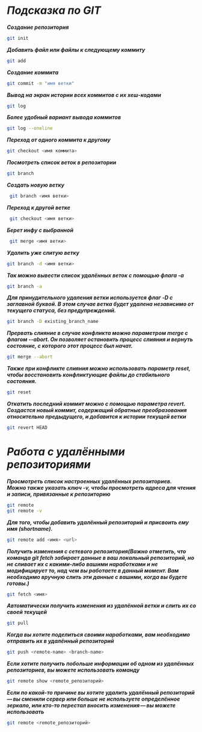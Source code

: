 # ***Подсказка по GIT*** 
***Создание репозитория***
```sh
git init
```
***Добавить файл или файлы к следующему коммиту***
```sh
git add
```

***Создание коммита***

```sh
git commit -m "имя ветки"
```
***Вывод на экран истории всех коммитов с их хеш-кодами***
```sh
git log
```
***Более удобный вариант вывода коммитов***
```sh
git log --oneline
```
***Переход от одного коммита к другому***
```sh
git checkout <имя коммита>
```
***Посмотреть список веток в репозитории***
```sh
git branch
```
***Создать новую ветку***
```sh
 git branch <имя ветки>
 ```
***Переход к другой ветке***
```sh
 git checkout <имя ветки>
```
***Берет инфу с выбранной*** 
```sh
 git merge <имя ветки>
 ```
 ***Удалить уже слитую ветку***
 ```sh
 git branch -d <имя ветки>
 ```
***Так можно вывести список удалённых веток с помощью флага -a***
```sh
git branch -a
```
***Для принудительного удаления ветки используется флаг -D с заглавной буквой. В этом случае ветка будет удалена независимо от текущего статуса, без предупреждений.***
```sh
git branch -D existing_branch_name
```
***Прервать слияние в случае конфликта можно параметром merge с флагом --abort. Он позволяет остановить процесс слияния и вернуть состояние, с которого этот процесс был начат.***

```sh
git merge --abort
```

***Также при конфликте слияния можно использовать параметр reset, чтобы восстановить конфликтующие файлы до стабильного состояния.***
```sh
git reset
```
***Откатить последний коммит можно с помощью параметра revert. Создастся новый коммит, содержащий обратные преобразования относительно предыдущего, и добавится к истории текущей ветки***

```sh
git revert HEAD
```
# ***Работа с удалёнными репозиториями***
***Просмотреть список настроенных удалённых репозиториев.  
Можно также указать ключ -v, чтобы просмотреть адреса для чтения и записи, привязанные к репозиторию***
```sh
git remote
git remote -v
```
***Для того, чтобы добавить удалённый репозиторий и присвоить ему имя (shortname).***
```sh
git remote add <имя> <url>
```
***Получить изменения с сетевого репозитория(Важно отметить, что команда git fetch забирает данные в ваш локальный репозиторий, но не сливает их с какими-либо вашими наработками и не модифицирует то, над чем вы работаете в данный момент. Вам необходимо вручную слить эти данные с вашими, когда вы будете готовы.)***
```sh
git fetch <имя>
```
***Автоматически получить изменения из удалённой ветки и слить их со своей текущей***
```sh
git pull
```
***Когда вы хотите поделиться своими наработками, вам необходимо отправить их в удалённый репозиторий***
```sh
git push <remote-name> <branch-name>
```
***Если хотите получить побольше информации об одном из удалённых репозиториев, вы можете использовать команду***
```sh
git remote show <remote_репозиторий>
```
***Если по какой-то причине вы хотите удалить удалённый репозиторий — вы сменили сервер или больше не используете определённое зеркало, или кто-то перестал вносить изменения — вы можете использовать***
```sh
git remote <remote_репозиторий>
```